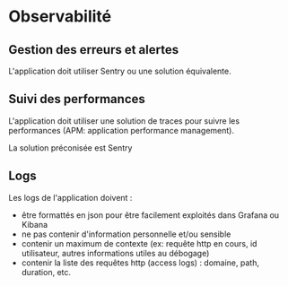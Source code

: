 # Observabilité

## Gestion des erreurs et alertes

L'application doit utiliser Sentry ou une solution équivalente.

## Suivi des performances

L'application doit utiliser une solution de traces pour suivre les performances (APM: application performance management).

La solution préconisée est Sentry

## Logs

Les logs de l'application doivent :

- être formattés en json pour être facilement exploités dans Grafana ou Kibana
- ne pas contenir d'information personnelle et/ou sensible
- contenir un maximum de contexte (ex: requête http en cours, id utilisateur, autres informations utiles au débogage)
- contenir la liste des requêtes http (access logs) : domaine, path, duration, etc.
